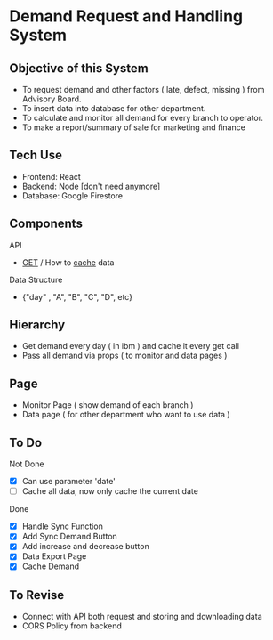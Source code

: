 # Demand Request and Handling System

## Objective of this System

- To request demand and other factors ( late, defect, missing ) from Advisory Board.
- To insert data into database for other department.
- To calculate and monitor all demand for every branch to operator.
- To make a report/summary of sale for marketing and finance

## Tech Use

- Frontend: React
- Backend: Node [don't need anymore]
- Database: Google Firestore

## Components

API

- [GET](https://ibmapi.onrender.com/Demand/) / How to [cache](https://www.robinwieruch.de/local-storage-react/#local-storage-in-react) data

Data Structure

- {"day" , "A", "B", "C", "D", etc}

## Hierarchy

- Get demand every day ( in ibm ) and cache it every get call
- Pass all demand via props ( to monitor and data pages )

## Page

- Monitor Page ( show demand of each branch )
- Data page ( for other department who want to use data )

## To Do

Not Done

- [x] Can use parameter 'date'
- [ ] Cache all data, now only cache the current date

Done

- [x] Handle Sync Function
- [x] Add Sync Demand Button
- [x] Add increase and decrease button
- [x] Data Export Page
- [x] Cache Demand

## To Revise

- Connect with API both request and storing and downloading data
- CORS Policy from backend
